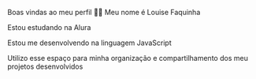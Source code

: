 Boas vindas ao meu perfil 💙💙
Meu nome é Louise Faquinha

Estou estudando na Alura

Estou me desenvolvendo na linguagem JavaScript

Utilizo esse espaço para minha organização e compartilhamento dos meu projetos desenvolvidos 
